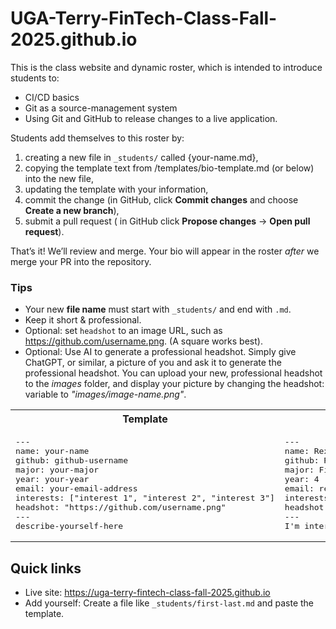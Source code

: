# UGA-Terry-FinTech-Class-Fall-2025.github.io

This is the class website and dynamic roster, which is intended to introduce students to:
* CI/CD basics
* Git as a source-management system
* Using Git and GitHub to release changes to a live application.


Students add themselves to this roster by:
1. creating a new file in `_students/` called {your-name.md},
2. copying the template text from /templates/bio-template.md (or below) into the new file,
3. updating the template with your information,
4. commit the change (in GitHub, click **Commit changes** and choose **Create a new branch**),  
5. submit a pull request ( in GitHub click **Propose changes** → **Open pull request**). 

That’s it! We’ll review and merge. Your bio will appear in the roster *after* we merge your PR into the repository.

### Tips
- Your new **file name** must start with `_students/` and end with `.md`.  
- Keep it short & professional.  
- Optional: set `headshot` to an image URL, such as https://github.com/username.png.  (A square works best).
- Optional: Use AI to generate a professional headshot. Simply give ChatGPT, or similar, a picture of you and ask it to generate the professional headshot. You can upload your new, professional headshot to the <i>images</i> folder, and display your picture by changing the headshot: variable to <i>"images/image-name.png"</i>.


<table>
<tr>
<th>Template</th>
<th>Rex's Example</th>
</tr>
<tr>
<td>
<pre>
---
name: your-name
github: github-username
major: your-major
year: your-year
email: your-email-address
interests: ["interest 1", "interest 2", "interest 3"]
headshot: "https://github.com/username.png"
---
describe-yourself-here
</pre>
</td>
<td>
<pre>
---
name: Rex VanHorn
github: RexVH
major: Finance
year: 4
email: rex.vanhorn@uga.edu
interests: ["FinTech", "AI", "College Football"]
headshot: "https://github.com/RexVH.png"
---
I'm interested in GenAI for FinTech, college football, and working as little as possible.
</pre>
</td>
</tr>
</table>

## Quick links
- Live site: https://uga-terry-fintech-class-fall-2025.github.io
- Add yourself: Create a file like `_students/first-last.md` and paste the template.


